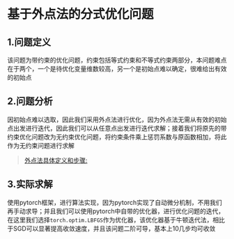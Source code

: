 # 基于外点法的分式优化问题
## 1.问题定义
该问题为带约束的优化问题，约束包括等式约束和不等式约束两部分，本问题难点在于两个，一个是待优化变量维数较高，另一个是初始点难以确定，很难给出有效的初始点
## 2.问题分析
因初始点难以选取，因此我们采用外点法进行优化，因为外点法无需从有效的初始点出发进行迭代，因此我们可以从任意点出发进行迭代求解；接着我们将原先的带约束优化问题改为无约束优化问题，将约束条件乘上惩罚系数与原函数相加，将此作为无约束问题进行求解  
> [外点法具体定义和步骤:](https://blog.csdn.net/m2xgo/article/details/111147195)
## 3.实际求解
使用pytorch框架，进行算法实现，因为pytorch实现了自动微分机制，不用我们再手动求导；并且我们可以使用pytorch中自带的优化器，进行优化问题的迭代，在这里我们选择`torch.optim.LBFGS`作为优化器，该优化器基于牛顿迭代法，相比于SGD可以显著提高收敛速度，并且该问题二阶可导，基本上10几步均可收敛